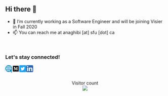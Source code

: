 ## Hi there 👋

- 🔭 I’m currently working as a Software Engineer and will be joining Visier in Fall 2020
- 📫 You can reach me at anaghibi [at] sfu [dot] ca

<br />

### Let's stay connected!
[<img align="left" alt="amir" width="22px" src="assets/website2.png" />][website]
[<img align="left" alt="amir | Medium" width="22px" src="assets/medium.png" />][medium]
[<img align="left" alt="amir | Twitter" width="22px" src="assets/tweeter.png" />][twitter]
[<img align="left" alt="amir | LinkedIn" width="22px" src="assets/linkedin.png" />][linkedin]



<br />
<br />

<p align="center"> 
  Visitor count<br>
  <img src="https://profile-counter.glitch.me/amirnaghibi/count.svg" />
</p>


[website]: https://amir.business
[twitter]: https://twitter.com/_amirnaghibi
[linkedin]: https://www.linkedin.com/in/amir-naghibi/
[medium]: https://medium.com/@amirnaghibi
